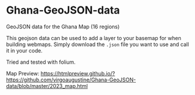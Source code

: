 # Ghana-GeoJSON-data
GeoJSON data for the Ghana Map (16 regions)

This geojson data can be used to add a layer to your basemap for when building webmaps.
Simply download the ```.json``` file you want to use and call it in your code.

Tried and tested with folium.

Map Preview: https://htmlpreview.github.io/?https://github.com/virgoaugustine/Ghana-GeoJSON-data/blob/master/2023_map.html
